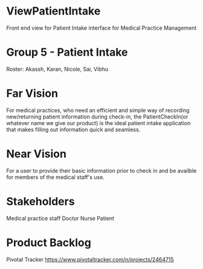 # ViewPatientIntake
Front end view for Patient Intake interface for Medical Practice Management

# Group 5 - Patient Intake
Roster: Akassh, Karan, Nicole, Sai, Vibhu


# Far Vision
For medical practices, who need an efficient and simple way of recording new/returning patient information during check-in, the PatientCheckIn(or whatever name we give our product) is the ideal patient intake application that makes filling out information quick and seamless.


# Near Vision
For a user to provide their basic information prior to check in and be availble for members of the medical staff's use.


# Stakeholders
Medical practice staff
Doctor
Nurse
Patient

# Product Backlog
Pivotal Tracker https://www.pivotaltracker.com/n/projects/2464715
